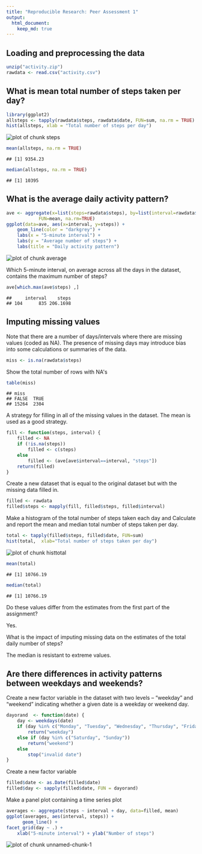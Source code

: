```yaml
---
title: "Reproducible Research: Peer Assessment 1"
output: 
  html_document:
    keep_md: true
---
```



## Loading and preprocessing the data


```r
unzip("activity.zip")
rawdata <- read.csv("activity.csv")
```

## What is mean total number of steps taken per day?


```r
library(ggplot2)
allsteps <- tapply(rawdata$steps, rawdata$date, FUN=sum, na.rm = TRUE)
hist(allsteps, xlab = "Total number of steps per day")
```

![plot of chunk steps](figure/steps-1.png) 

```r
mean(allsteps, na.rm = TRUE)
```

```
## [1] 9354.23
```

```r
median(allsteps, na.rm = TRUE)
```

```
## [1] 10395
```

## What is the average daily activity pattern?


```r
ave <- aggregate(x=list(steps=rawdata$steps), by=list(interval=rawdata$interval),
            FUN=mean, na.rm=TRUE)
ggplot(data=ave, aes(x=interval, y=steps)) +
    geom_line(color = "darkgrey") +
    labs(x = "5-minute interval") +
    labs(y = "Average number of steps") +
    labs(title = "Daily activity pattern")
```

![plot of chunk average](figure/average-1.png) 

Which 5-minute interval, on average across all the days in the dataset, 
contains the maximum number of steps?


```r
ave[which.max(ave$steps) ,]
```

```
##     interval    steps
## 104      835 206.1698
```


## Imputing missing values

Note that there are a number of days/intervals where there are missing values 
(coded as NA). The presence of missing days may introduce bias into some 
calculations or summaries of the data.


```r
miss <- is.na(rawdata$steps)
```
Show the total number of rows with NA's

```r
table(miss)
```

```
## miss
## FALSE  TRUE 
## 15264  2304
```

A strategy for filling in all of the missing values in the dataset. 
The mean is used as a good strategy.


```r
fill <- function(steps, interval) {
    filled <- NA
    if (!is.na(steps))
        filled <- c(steps)
    else
        filled <- (ave[ave$interval==interval, "steps"])
    return(filled)
}
```

Create a new dataset that is equal to the original dataset but with the missing 
data filled in.


```r
filled <- rawdata
filled$steps <- mapply(fill, filled$steps, filled$interval)
```

Make a histogram of the total number of steps taken each day and Calculate and 
report the mean and median total number of steps taken per day.


```r
total <- tapply(filled$steps, filled$date, FUN=sum)
hist(total,  xlab="Total number of steps taken per day")
```

![plot of chunk histtotal](figure/histtotal-1.png) 

```r
mean(total)
```

```
## [1] 10766.19
```

```r
median(total)
```

```
## [1] 10766.19
```

Do these values differ from the estimates from the first part of the assignment?

Yes.

What is the impact of imputing missing data on the estimates of the total daily 
number of steps?

The median is resistant to extreme values.

## Are there differences in activity patterns between weekdays and weekends?

Create a new factor variable in the dataset with two levels – “weekday” and “weekend” indicating whether a given date is a weekday or weekend day.


```r
dayorand  <- function(date) {
    day <- weekdays(date)
    if (day %in% c("Monday", "Tuesday", "Wednesday", "Thursday", "Friday"))
        return("weekday")
    else if (day %in% c("Saturday", "Sunday"))
        return("weekend")
    else
        stop("invalid date")
}
```

Create a new factor variable


```r
filled$date <- as.Date(filled$date)
filled$day <- sapply(filled$date, FUN = dayorand)
```

Make a panel plot containing a time series plot


```r
averages <- aggregate(steps ~ interval + day, data=filled, mean)
ggplot(averages, aes(interval, steps)) + 
      geom_line() +
facet_grid(day ~ .) +
    xlab("5-minute interval") + ylab("Number of steps")
```

![plot of chunk unnamed-chunk-1](figure/unnamed-chunk-1-1.png) 
